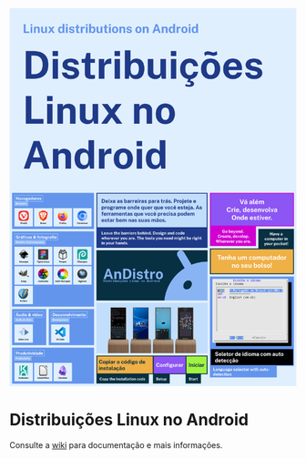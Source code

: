 <!--
📄  Documentação
-->
![Distribuiçoes Liux no Android](https://raw.githubusercontent.com/andistro/.github/main/profile/thumbnail.2.png)

# Distribuições Linux no Android
Consulte a [wiki](https://github.com/andistro/app/wiki) para documentação e mais informações.
